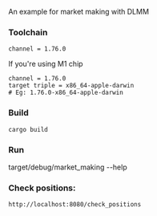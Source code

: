 An example for market making with DLMM

### Toolchain

```
channel = 1.76.0
```

If you're using M1 chip

```
channel = 1.76.0
target triple = x86_64-apple-darwin
# Eg: 1.76.0-x86_64-apple-darwin
```

### Build

```
cargo build
```

### Run

target/debug/market_making --help

### Check positions:

`http://localhost:8080/check_positions`
